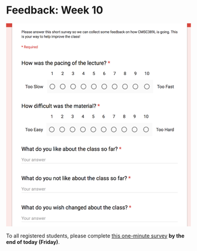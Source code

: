 # Feedback: Week 10

[![Feedback Survey](../../media/feedback/feedback-extended-no-cl.png)](http://ter.ps/389L10)

To all registered students, please complete [this one-minute survey](http://ter.ps/389L10) **by the end of today (Friday)**.
